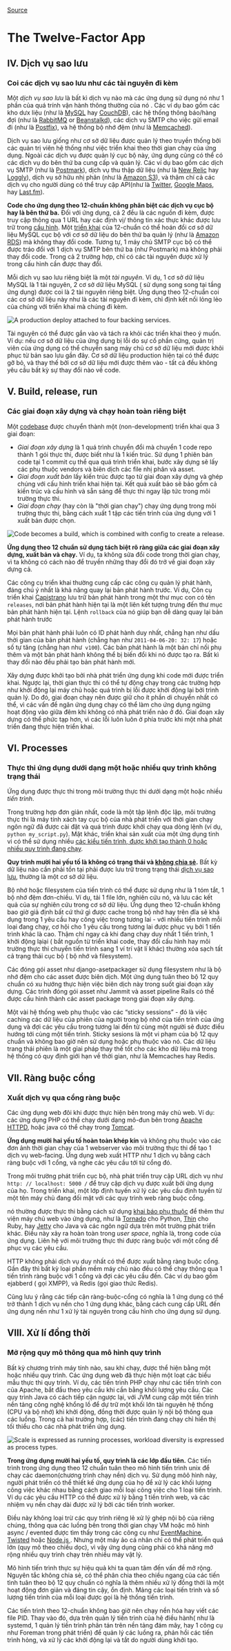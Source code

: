 
[Source](https://12factor.net/backing-services "Permalink to The Twelve-Factor App")

# The Twelve-Factor App

## IV. Dịch vụ sao lưu

### Coi các dịch vụ sao lưu như các tài nguyên đi kèm

Một _dịch vụ sao lưu_ là bất kì dịch vụ nào mà các ứng dụng sử dụng nó như 1 phần của quá trính vận hành thông thường của nó . Các ví dụ bao gồm các kho dưx liệu (như là [MySQL][1] hay [CouchDB][2]), các hệ thống thông báo/hàng đợi (như là [RabbitMQ][3] or [Beanstalkd][4]), các dịch vụ SMTP cho việc gửi email đi (như là [Postfix][5]), và hệ thống bộ nhớ đệm (như là [Memcached][6]).

Dịch vụ sao lưu giống như cơ sở dữ liệu được quản lý theo truyền thống bởi các quản trị viên hệ thống như việc triển khai theo thời gian chạy của ứng dụng. Ngoài các dịch vụ được quản lý cục bộ này, ứng dụng cũng có thể có các dịch vụ do bên thứ ba cung cấp và quản lý. Các ví dụ bao gồm các dịch vụ SMTP (như là [Postmark][7]), dịch vụ thu thập dữ liệu (như là [New Relic][8] hay [Loggly][9]), dịch vụ sở hữu nhị phân (như là [Amazon S3][10]), và thậm chí cả các dịch vụ cho người dùng có thể truy cập API(như là [Twitter][11], [Google Maps][12], hay [Last.fm][13]).

**Code cho ứng dụng theo 12-chuẩn không phân biệt các dịch vụ cục bộ hay là bên thứ ba.** Đối với ứng dụng, cả 2 đều là các nguồn đi kèm, được truy cập thông qua 1 URL hay các định vị/ thông tin xác thực khác được lưu trữ trong [cấu hình][14]. Một [triển khai][15] của 12-chuẩn có thể hoán đổi cơ sở dữ liệu MySQL cục bộ với cơ sở dữ liệu do bên thứ ba quản lý (như là [Amazon RDS][16]) mà không thay đổi code. Tương tự, 1 máy chủ SMTP cục bộ có thể được tráo đổi với 1 dịch vụ SMTP bên thứ ba (như Postmark) mà không phải thay đổi code. Trong cả 2 trường hợp, chỉ có các tài nguyên được xử lý trong cấu hình cần được thay đổi.

Mỗi dịch vụ sao lưu riêng biệt là một _tài nguyên_.  Ví dụ, 1 cơ sở dữ liệu MySQL là 1 tài nguyên, 2 cơ sở dữ liệu MySQL ( sử dụng song song tại tầng ứng dụng) được coi là 2 tài nguyên riêng biệt. Ứng dụng theo 12-chuẩn coi các cơ sở dữ liệu này như là các tài nguyên đi kèm, chỉ định kết nối lỏng lẻo của chúng với triển khai mà chúng đi kèm.

![A production deploy attached to four backing services.][17]

Tài nguyên có thể được gắn vào và tách ra khỏi các triển khai theo ý muốn. Ví dụ: nếu cơ sở dữ liệu của ứng dụng bị lỗi do sự cố phần cứng, quản trị viên của ứng dụng có thể chuyển sang máy chủ cơ sở dữ liệu mới được khôi phục từ bản sao lưu gần đây. Cơ sở dữ liệu production hiện tại có thể được gỡ bỏ, và thay thế bởi cơ sở dữ liệu mới được thêm vào - tất cả đều không yêu cầu bất kỳ sự thay đổi nào về code.
## V. Build, release, run

### Các giai đoạn xây dựng và chạy hoàn toàn riêng biệt

Một [codebase][1] được chuyển thành một (non-development) triển khai qua 3 giai đoạn:

* _Giai đoạn xây dựng_ là 1 quá trình chuyển đổi mà chuyển 1 code repo thành 1 gói thực thi, được biết như là 1 kiến trúc. Sử dụng 1 phiên bản code tại 1 commit cụ thể qua quá trình triển khai, bước xây dựng sẽ lấy các phụ thuộc vendors và biên dịch các file nhị phân và asset.
* _Giai đoạn xuất bản_ lấy kiến trúc được tạo từ giai đoạn xây dựng và ghép chúng với cấu hình triển khai hiện tại. Kết quả xuất bảo sẽ bảo gồm cả kiến trúc và cấu hình và sẵn sáng để thực thi ngay lập tức trong môi trường thực thi.
* _Giai đoạn chạy_ (hay còn là "thời gian chạy") chạy ứng dụng trong môi trường thực thi, bằng cách xuất 1 tập các tiến trình của ứng dụng với 1 xuất bản được chọn.

![Code becomes a build, which is combined with config to create a release.][5]

**Ứng dụng theo 12 chuẩn sử dụng tách biệt rõ ràng giữa các giai đoạn xây dựng, xuất bản và chạy.** Ví dụ, ta không sửa đổi code trong thời gian chạy, vì ta không có cách nào để truyền những thay đổi đó trở về giai đoạn xây dựng cả.

Các công cụ triển khai thường cung cấp các công cụ quản lý phát hành, đáng chú ý nhất là khả năng quay lại bản phát hành trước. Ví dụ, Côn cụ triển khai [Capistrano][6] lưu trữ bản phát hành trong một thư mục con có tên `releases`, nơi bản phát hành hiện tại là một liên kết tượng trưng đến thư mục bản phát hành hiện tại. Lệnh `rollback` của nó giúp bạn dễ dàng quay lại bản phát hành trước

Mọi bản phát hành phải luôn có ID phát hành duy nhất, chẳng hạn như dấu thời gian của bản phát hành (chẳng hạn như `2011-04-06-20: 32: 17`) hoặc số tự tăng (chẳng hạn như` v100`). Các bản phát hành là một bản chỉ nối phụ thêm và một bản phát hành không thể bị biến đổi khi nó được tạo ra. Bất kì thay đổi nào đều phải tạo bản phát hành mới.

Xây dựng được khởi tạo bởi nhà phát triển ứng dụng khi code mới được triển khai. Ngược lại,  thời gian thực thi có thể tự động chạy trong các trường hợp như khởi động lại máy chủ hoặc quá trình bị lỗi được khởi động lại bởi trình quản lý. Do đó, giai đoạn chạy nên được giữ cho ít phần di chuyển nhất có thể, vì các vấn đề ngăn ứng dụng chạy có thể làm cho ứng dụng ngừng hoạt động vào giữa đêm khi không có nhà phát triển nào ở đó. Giai đoạn xây dựng có thể phức tạp hơn, vì các lỗi luôn luôn ở phía trước khi một nhà phát triển đang thực hiện triển khai.
## VI. Processes

### Thực thi ứng dụng dưới dạng một hoặc nhiều quy trình không trạng thái

Ứng dụng được thực thi trong môi trường thực thi dưới dạng một hoặc nhiều _tiến trình_.

Trong trường hợp đơn giản nhất, code là một tập lệnh độc lập, môi trường thực thi là máy tính xách tay cục bộ của nhà phát triển với thời gian chạy ngôn ngữ đã được cài đặt và quá trình được khởi chạy qua dòng lệnh (ví dụ, `python my_script.py`). Mặt khác, triển khai sản xuất của một ứng dụng tinh vi có thể sử dụng nhiều [các kiểu tiến trình, được khởi tạo thành 0 hoặc nhiều quy trình đang chạy][1].

**Quy trình mười hai yếu tố là không có trạng thái và [không chia sẻ][2].** Bất kỳ dữ liệu nào cần phải tồn tại phải được lưu trữ trong trạng thái [dịch vụ sao lưu][3], thường là một cơ sở dữ liệu.

Bộ nhớ hoặc filesystem của tiến trình có thể được sử dụng như là 1 tóm tắt, 1 bộ nhớ đệm đơn-chiều. Ví dụ, tải 1 file lớn, nghiên cứu nó, và lưu các kết quả của sự nghiên cứu trong cơ sở dữ liệu. Ứng dụng theo 12-chuẩn không bao giờ giả định bất cứ thứ gì được cache trong bộ nhớ hay trên đĩa sẽ khả dụng trong 1 yêu cầu hay công việc trong tương lai - với nhiều tiến trình mỗi loại đang chạy, cơ hội cho 1 yêu cầu trong tương lai được phục vụ bởi 1 tiến trình khác là cao. Thậm chí ngay cả khi đang chạy duy nhất 1 tiến trình, 1 khởi động lạiại ( bắt nguồn từ triển khai code, thay đổi cấu hình hay môi trường thực thi chuyển tiến trình sang 1 ví trí vật lí khác) thường xóa sạch tất cả trạng thái cục bộ ( bộ nhớ và filesystem).

Các đóng gói asset như django-asetpackager sử dụng filesystem như là bộ nhớ đệm cho các asset được biên dịch. Một ứng dụng tuân theo bộ 12 quy chuẩn có xu hướng thực hiện việc biên dịch này trong suốt giai đoạn xây dựng. Các trình đóng gói asset như Jammit và asset pipeline Rails có thể được cấu hình thành các asset package trong giai đoạn xây dựng.

Một vài hệ thống web phụ thuộc vào các “sticky sessions” - đó là việc caching các dữ liệu của phiên của người trong bộ nhớ của tiến trình của ứng dụng và đợi các yêu cầu trong tương lai đền từ cùng một người sẽ được điều hướng tới cùng một tiến trình. Sticky sesions là một vi phạm của bộ 12 quy chuẩn và không bao giờ nên sử dụng hoặc phụ thuộc vào nó. Các dữ liệu trang thái phiên là một gỉai pháp thay thế tốt cho các kho dữ liệu mà trong hệ thống có quy định giới hạn về thời gian, như là Memcaches hay Redis.

## VII. Ràng buộc cổng

### Xuất dịch vụ qua cổng ràng buộc

Các ứng dụng web đôi khi được thực hiện bên trong máy chủ web. Ví dụ: các ứng dụng PHP có thể chạy dưới dạng mô-đun bên trong [Apache HTTPD][1], hoặc java có thể chạy trong [Tomcat][2].

**Ứng dụng mười hai yếu tố hoàn toàn khép kín** và không phụ thuộc vào các đơn ảnh thời gian chạy của 1 webserver vào môi trường thực thi để tạo 1 dịch vụ web-facing. Ứng dụng web xuất HTTP như 1 dịch vụ bằng cách ràng buộc với 1 cổng, và nghe các yêu cầu tới từ cổng đó.

Trong môi trường phát triển cục bộ, nhà phát triển truy cập URL dịch vụ như `http: // localhost: 5000 /` để truy cập dịch vụ được xuất bởi ứng dụng của họ. Trong triển khai, một lớp định tuyến xử lý các yêu cầu định tuyến từ một tên máy chủ đang đối mặt với các quy trình web ràng buộc cổng.

nó thường được thực thi bằng cách sử dụng [khai báo phụ thuộc][3] để thêm thư viện máy chủ web vào ứng dụng, như là [Tornado][4] cho Python, [Thin][5] cho Ruby, hay [Jetty][6] cho Java và các ngôn ngữ dựa trên môt trường phát triển khác. Điều này xảy ra hoàn toàn trong _user space_, nghĩa là, trong code của ứng dụng. Liên hệ với môi trường thực thi được ràng buộc với một cổng để phục vụ các yêu cầu.

HTTP không phải dịch vụ duy nhất có thể được xuất bằng ràng buộc cổng. Gần đây thì bất kỳ loại phần mềm máy chủ nào đều có thể chạy thông qua 1 tiến trình ràng buộc với 1 cổng và đợi các yêu cầu đến. Các ví dụ bao gồm ejabberd ( gọi XMPP), và Redis (gọi giao thức Redis).

Cũng lưu ý rằng các tiếp cận ràng-buộc-cổng có nghĩa là 1 ứng dụng có thể trở thành 1 dịch vụ nền cho 1 ứng dụng khác, bằng cách cung cấp URL đến ứng dụng nền như 1 xử lý tài nguyên trong cấu hình cho ứng dụng sử dụng.

## VIII. Xử lí đồng thời

### Mở rộng quy mô thông qua mô hình quy trình

Bất kỳ chương trình máy tính nào, sau khi chạy, được thể hiện bằng một hoặc nhiều quy trình. Các ứng dụng web đã thực hiện một loạt các biểu mẫu thực thi quy trình. Ví dụ, các tiến trình PHP chạy như các tiến trình con của Apache, bắt đầu theo yêu cầu khi cần bằng khối lượng yêu cầu. Các quy trình Java có cách tiếp cận ngược lại, với JVM cung cấp một tiến trình nền tảng công nghệ khổng lồ để dự trữ một khối lớn tài nguyên hệ thống (CPU và bộ nhớ) khi khởi động, đồng thời được quản lý nội bộ thông qua các luồng. Trong cả hai trường hợp, (các) tiến trình đang chạy chỉ hiển thị tối thiểu cho các nhà phát triển ứng dụng.

![Scale is expressed as running processes, workload diversity is expressed as process types.][1]

**Trong ứng dụng mười hai yếu tố, quy trình là các lớp đầu tiên.** Các tiến trình trong ứng dụng theo 12 chuẩn tuân theo mô hình tiến trình unix để chạy các daemon(chương trình chạy nền) dịch vụ. Sử dụng môô hình này, người phát triển có thể thiết kế ứng dụng của họ để xử lý các khối lượng công việc khác nhau bằng cách giao mỗi loại công việc cho 1 loại tiến trình. Ví dụ các yêu cầu HTTP có thể được xử lý bằng 1 tiến trình web, và các nhiệm vụ nền chạy dài được xử lý bởi các tiến trình worker.

Điều này không loại trừ các quy trình riêng lẻ xử lý ghép nội bộ của riêng chúng, thông qua các luồng bên trong thời gian chạy VM hoặc mô hình async / evented được tìm thấy trong các công cụ như [EventMachine][3], [Twisted][4] hoặc [Node.js ][5]. Nhưng một máy ảo cá nhân chỉ có thể phát triển quá lớn (quy mô theo chiều dọc), vì vậy ứng dụng cũng phải có khả năng mở rộng nhiều quy trình chạy trên nhiều máy vật lý.

Mô hình tiến trình thực sự hiệu quả khi ta quan tâm đến vấn đề mở rộng. Nguyên tắc không chia sẻ, có thể phân chia theo chiều ngang của các tiến tình tuân theo bộ 12 quy chuẩn có nghĩa là thêm nhiều xử lý đồng thời là một hoạt động đơn giản và đáng tin cậy, ổn định. Mảng các loại tiến trình và số lượng tiến trình của mỗi loại được gọi là hệ thống tiến trình.

Các tiến trình theo 12-chuẩn không bao giờ nên chạy nền hóa hay viết các file PID. Thay vào đó, dựa trên quản lý tiến trình của hệ điều hành( như là systemd, 1 quản lý tiến trình phân tán trên nền tảng đám mây, hay 1 công cụ như Foreman trong phát triển) để quản lý các luồng ra, phản hồi các tiến trình hỏng, và xử lý các khởi động lại và tắt do người dùng khởi tạo.

[1]: http://dev.mysql.com/
[2]: http://couchdb.apache.org/
[3]: http://www.rabbitmq.com/
[4]: http://kr.github.com/beanstalkd/
[5]: http://www.postfix.org/
[6]: http://memcached.org/
[7]: http://postmarkapp.com/
[8]: http://newrelic.com/
[9]: http://www.loggly.com/
[10]: http://aws.amazon.com/s3/
[11]: http://dev.twitter.com/
[12]: https://developers.google.com/maps/
[13]: http://www.last.fm/api
[14]: https://12factor.net/config
[15]: https://12factor.net/codebase
[16]: http://aws.amazon.com/rds/
[17]: https://12factor.net/images/attached-resources.png

  

